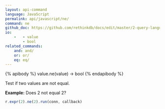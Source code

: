 ```yaml
---
layout: api-command 
language: JavaScript
permalink: api/javascript/ne/
command: ne 
github_doc: https://github.com/rethinkdb/docs/edit/master/2-query-language/api/javascript/math-and-logic/ne.md
io:
    -   - value
        - bool
related_commands:
    and: and/
    or: or/
    eq: eq/
---
```


{% apibody %}
value.ne(value) &rarr; bool
{% endapibody %}

Test if two values are not equal.

__Example:__ Does 2 not equal 2?

```js
r.expr(2).ne(2).run(conn, callback)
```
